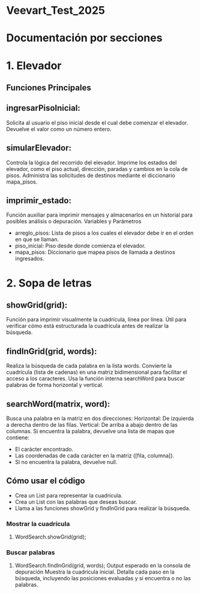 # Veevart_Test_2025






# Documentación por secciones

# 1. Elevador

## Funciones Principales
## ingresarPisoInicial:
Solicita al usuario el piso inicial desde el cual debe comenzar el elevador. Devuelve el valor como un número entero.

## simularElevador:
Controla la lógica del recorrido del elevador.
Imprime los estados del elevador, como el piso actual, dirección, paradas y cambios en la cola de pisos.
Administra las solicitudes de destinos mediante el diccionario mapa_pisos.

## imprimir_estado:
Función auxiliar para imprimir mensajes y almacenarlos en un historial para posibles análisis o depuración.
Variables y Parámetros
- arreglo_pisos: Lista de pisos a los cuales el elevador debe ir en el orden en que se llaman.
- piso_inicial: Piso desde donde comienza el elevador.
- mapa_pisos: Diccionario que mapea pisos de llamada a destinos ingresados.


# 2. Sopa de letras
## showGrid(grid):
Función para imprimir visualmente la cuadrícula, línea por línea.
Útil para verificar cómo está estructurada la cuadrícula antes de realizar la búsqueda.

## findInGrid(grid, words):
Realiza la búsqueda de cada palabra en la lista words.
Convierte la cuadrícula (lista de cadenas) en una matriz bidimensional para facilitar el acceso a los caracteres.
Usa la función interna searchWord para buscar palabras de forma horizontal y vertical.

## searchWord(matrix, word):
Busca una palabra en la matriz en dos direcciones:
Horizontal: De izquierda a derecha dentro de las filas.
Vertical: De arriba a abajo dentro de las columnas.
Si encuentra la palabra, devuelve una lista de mapas que contiene:
- El carácter encontrado.
- Las coordenadas de cada carácter en la matriz ([fila, columna]).
- Si no encuentra la palabra, devuelve null.

## Cómo usar el código
- Crea un List<String> para representar la cuadrícula.
- Crea un List<String> con las palabras que deseas buscar.
- Llama a las funciones showGrid y findInGrid para realizar la búsqueda.


### Mostrar la cuadrícula
1. WordSearch.showGrid(grid);
### Buscar palabras
1. WordSearch.findInGrid(grid, words);
Output esperado en la consola de depuración
Muestra la cuadrícula inicial.
Detalla cada paso en la búsqueda, incluyendo las posiciones evaluadas y si encuentra o no las palabras.

